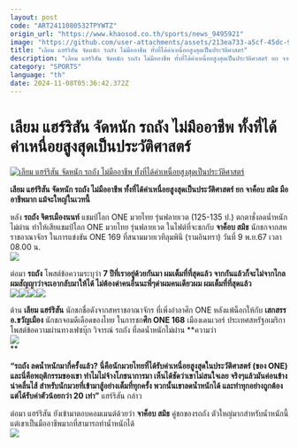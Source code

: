 ```yaml
---
layout: post
code: "ART2411080532TPYWTZ"
origin_url: "https://www.khaosod.co.th/sports/news_9495921"
image: "https://github.com/user-attachments/assets/213ea733-a5cf-45dc-95d0-ee3d13a8e70a"
title: "เลียม แฮร์ริสัน จัดหนัก รถถัง ไม่มืออาชีพ ทั้งที่ได้ค่าเหนื่อยสูงสุดเป็นประวัติศาสตร์"
description: "เลียม แฮร์ริสัน จัดหนัก รถถัง ไม่มืออาชีพ ทั้งที่ได้ค่าเหนื่อยสูงสุดเป็นประวัติศาสตร์ ยก จาค็อบ สมิธ มืออาชีพมาก แม้จะใหญ่ในเวทนี้ "
category: "SPORTS"
language: "th"
date: 2024-11-08T05:36:42.372Z
---
```


# เลียม แฮร์ริสัน จัดหนัก รถถัง ไม่มืออาชีพ ทั้งที่ได้ค่าเหนื่อยสูงสุดเป็นประวัติศาสตร์

[![เลียม แฮร์ริสัน จัดหนัก รถถัง ไม่มืออาชีพ ทั้งที่ได้ค่าเหนื่อยสูงสุดเป็นประวัติศาสตร์](https://www.khaosod.co.th/wpapp/uploads/2024/11/liam-rodtang.jpg "เลียม แฮร์ริสัน จัดหนัก รถถัง ไม่มืออาชีพ ทั้งที่ได้ค่าเหนื่อยสูงสุดเป็นประวัติศาสตร์")](https://www.khaosod.co.th/wpapp/uploads/2024/11/liam-rodtang.jpg)

**เลียม แฮร์ริสัน จัดหนัก รถถัง ไม่มืออาชีพ ทั้งที่ได้ค่าเหนื่อยสูงสุดเป็นประวัติศาสตร์ ยก จาค็อบ สมิธ มืออาชีพมาก แม้จะใหญ่ในเวทนี้**

หลัง **รถถัง จิตรเมืองนนท์** แชมป์โลก ONE มวยไทย รุ่นฟลายเวต (125-135 ป.) ตกตาชั่งลดน้ำหนักไม่ผ่าน ทำให้เสียแชมป์โลก ONE มวยไทย รุ่นฟลายเวต ในไฟต์ที่จะชกกับ **จาค็อบ สมิธ** นักชกจากสหราชอาณาจักร ในการแข่งขัน ONE 169 ที่สนามมวยเวทีลุมพินี (รามอินทรา) วันที่ 9 พ.ย.67 เวลา 08.00 น.  
[![](https://www.khaosod.co.th/wpapp/uploads/2024/11/ONE169_PressCon-45.jpg)](https://www.khaosod.co.th/wpapp/uploads/2024/11/ONE169_PressCon-45.jpg)

ต่อมา **รถถัง** โพสต์ข้อความระบุว่า **7 ปีที่เราอยู่ด้วยกันมา ผมเต็มที่ที่สุดแล้ว จากกันแล้วก็จะไม่จากไกล ผมสัญญาว่าจะเอากลับมาให้ได้ ไม่ต้องด่าคนอื่นนะพี่ๆด่าผมคนเดียวผม ผมเต็มที่ที่สุดแล้ว  
[![](https://www.khaosod.co.th/wpapp/uploads/2024/11/ONE169_PressCon-45.jpg)](https://www.khaosod.co.th/wpapp/uploads/2024/11/ONE169_PressCon-45.jpg)[![](https://www.khaosod.co.th/wpapp/uploads/2024/11/ONE169_PressCon-45.jpg)](https://www.khaosod.co.th/wpapp/uploads/2024/11/ONE169_PressCon-45.jpg)[![](https://www.khaosod.co.th/wpapp/uploads/2024/11/ONE169_PressCon-45.jpg)](https://www.khaosod.co.th/wpapp/uploads/2024/11/ONE169_PressCon-45.jpg)[![](https://www.khaosod.co.th/wpapp/uploads/2024/11/ONE169_PressCon-45-1-696x464.jpg)](https://www.khaosod.co.th/wpapp/uploads/2024/11/ONE169_PressCon-45-1.jpg)**

ด้าน **เลียม แฮร์ริสัน** นักชกชื่อดังจากสหราชอาณาจักร ที่เพิ่งอำลาศึก ONE หลังแพ้น็อกให้กับ **เสกสรร อ.ขวัญเมือง** นักชกจอมดีเดือดของไทย ในการชก**ศึก ONE 168** เมืองเดนเวอร์ ประเทศสหรัฐอเมริกา โพสต์ข้อความผ่านทางเฟซบุ๊ก วิจารณ์ รถถัง ที่ลดน้ำหนักไม่ผ่าน **ความว่า  
[![](https://www.khaosod.co.th/wpapp/uploads/2024/11/liam-696x392.jpg)](https://www.khaosod.co.th/wpapp/uploads/2024/11/liam.jpg)  
**

**“รถถัง ลดน้ำหนักมากี่ครั้งแล้ว? นี่คือนักมวยไทยที่ได้รับค่าเหนื่อยสูงสุดในประวัติศาสตร์ (ของ ONE) และนี่คือพฤติกรรมของเขา ทำไมไม่จ้างโภชนาการมา เห็นได้ชัดว่าเขาไม่สนใจเลย จริงๆแล้วมันค่อนข้างน่าคลื่นไส้ สำหรับนักมวยที่เข้ามาสู้อย่างเต็มที่ทุกครั้ง พวกนั้นเขาลดน้ำหนักได้ และทำทุกอย่างถูกต้อง แต่ได้รับค่าตัวน้อยกว่า 20 เท่า”** แฮร์ริสัน กล่าว

ต่อมา แฮร์ริสัน ยังเข้ามาตอบคอมเมนต์ด้วยว่า **จาค็อบ สมิธ** คู่ชกของรถถัง ตัวใหญ่มากสำหรับน้ำหนักนี้ แต่เขาเป็นมืออาชีพมากที่สามารถทำน้ำหนักได้  
[![](https://www.khaosod.co.th/wpapp/uploads/2024/11/cats-3.jpg)](https://www.khaosod.co.th/wpapp/uploads/2024/11/cats-3.jpg)







